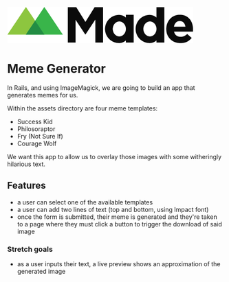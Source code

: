 ![Made](../img/stream_logo.png)

# Meme Generator

In Rails, and using ImageMagick, we are going to build an app that generates memes for us.

Within the assets directory are four meme templates:

- Success Kid
- Philosoraptor
- Fry (Not Sure If)
- Courage Wolf

We want this app to allow us to overlay those images with some witheringly hilarious text.


## Features

- a user can select one of the available templates
- a user can add two lines of text (top and bottom, using Impact font)
- once the form is submitted, their meme is generated and they're taken to a page where they must click a button to trigger the download of said image


### Stretch goals

- as a user inputs their text, a live preview shows an approximation of the generated image
